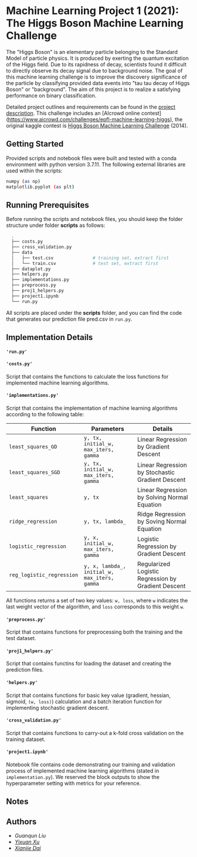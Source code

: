 # Machine Learning Project 1 (2021): The Higgs Boson Machine Learning Challenge

The "Higgs Boson" is an elementary particle belonging to the Standard Model of particle physics. It is produced by exerting the quantum excitation of the Higgs field. Due to its rapidness of decay, scientists found it difficult to directly observe its decay signal due to background noise. The goal of this machine learning challenge is to improve the discovery significance of the particle by classifying provided data events into "tau tau decay of Higgs Boson" or "background". The aim of this project is to realize a satisfying performance on binary classification.

Detailed project outlines and requirements can be found in the [project description](./projects/project1/project1_description.pdf). This challenge includes an [AIcrowd online contest] (https://www.aicrowd.com/challenges/epfl-machine-learning-higgs), the original kaggle contest is [Higgs Boson Machine Learning Challenge](https://www.kaggle.com/c/higgs-boson) (2014).

## Getting Started
Provided scripts and notebook files were built and tested with a conda environment with python version 3.7.11. 
The following external libraries are used within the scripts:

```bash
numpy (as np)
matplotlib.pyplot (as plt)
```

## Running Prerequisites
Before running the scripts and notebook files, you should keep the folder structure under folder **scripts** as follows:

```bash
  .
  ├── costs.py
  ├── cross_validation.py
  ├── data
  │   ├── test.csv               # training set, extract first
  │   └── train.csv              # test set, extract first
  ├── dataplot.py
  ├── helpers.py
  ├── implementations.py
  ├── preprocess.py
  ├── proj1_helpers.py
  ├── project1.ipynb
  └── run.py
```

All scripts are placed under the **scripts** folder, and you can find the code that generates our prediction file pred.csv in `run.py`.


## Implementation Details

#### `'run.py'`


#### `'costs.py'`
Script that contains the functions to calculate the loss functions for implemented machine learning algorithms.


#### `'implementations.py'`
Script that contains the implementation of machine learning algorithms according to the following table:

| Function            | Parameters | Details |
|-------------------- |-----------|---------|
| `least_squares_GD`  | `y, tx, initial_w, max_iters, gamma`  | Linear Regression by Gradient Descent |
| `least_squares_SGD` | `y, tx, initial_w, max_iters, gamma`  | Linear Regression by Stochastic Gradient Descent |
| `least_squares`     | `y, tx` | Linear Regression by Solving Normal Equation |
| `ridge_regression`  | `y, tx, lambda_` | Ridge Regression by Soving Normal Equation |
| `logistic_regression`| `y, x, initial_w, max_iters, gamma` | Logistic Regression by Gradient Descent |
| `reg_logistic_regression` | `y, x, lambda_, initial_w, max_iters, gamma` | Regularized Logistic Regression by Gradient Descent |

All functions returns a set of two key values: `w, loss`, where `w` indicates the last weight vector of the algorithm, and `loss` corresponds to this weight `w`.


#### `'preprocess.py'`
Script that contains functions for preprocessing both the training and the test dataset. 


#### `'proj1_helpers.py'`
Script that contains functins for loading the dataset and creating the prediction files. 


#### `'helpers.py'`
Script that contains functions for basic key value (gradient, hessian, sigmoid, `(w, loss)`) calculation and a batch iteration function for implementing stochastic gradient descent.


#### `'cross_validation.py'`
Script that contains functions to carry-out a k-fold cross validation on the training dataset. 


#### `'project1.ipynb'`
Notebook file contains code demonstrating our training and validation process of implemented machine learning algorithms (stated in `implementation.py`). 
We reserved the block outputs to show the hyperparameter setting with metrics for your reference.


## Notes


## Authors
* *Guanqun Liu*
* [*Yixuan Xu*](https://github.com/Alvorecer721)
* [*Xianjie Dai*](https://github.com/xianjiedai)
